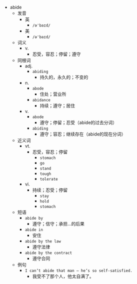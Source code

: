 - abide
  - 发音
    - 英
      - `/ə'baɪd/`
    - 美
      - `/ə'baɪd/`
  - 词义
    - v.
      - 忍受，容忍；停留；遵守
  - 同根词
    - adj.
      - `abiding`
        - 持久的，永久的；不变的
    - n.
      - `abode`
        - 住处；营业所
      - `abidance`
        - 持续；遵守；居住
    - v.
      - `abode`
        - 遵守；停留；忍受（abide的过去分词）
      - `abiding`
        - 遵守；容忍；继续存在（abide的现在分词）
  - 近义词
    - vt.
      - 忍受，容忍；停留
        - `stomach`
        - `go`
        - `stand`
        - `tough`
        - `tolerate`
    - vi.
      - 持续；忍受；停留
        - `stay`
        - `hold`
        - `stomach`
  - 短语
    - `abide by`
      - 遵守；信守；承担…的后果 
    - `abide in`
      - 安住 
    - `abide by the law`
      - 遵守法律 
    - `abide by the contract`
      - 遵守合同 
  - 例句
    - `I can’t abide that man – he’s so self-satisfied.`
      - 我受不了那个人，他太自满了。

